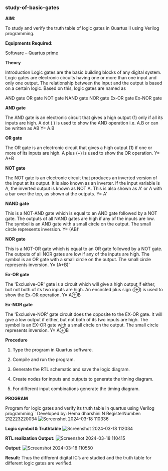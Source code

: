 ### study-of-basic-gates

**AIM:** 

To study and verify the truth table of logic gates in Quartus II using Verilog programming.

**Equipments Required:**

Software – Quartus prime 

**Theory**

Introduction Logic gates are the basic building blocks of any digital system. Logic gates are electronic circuits having one or more than one input and only one output. The relationship between the input and the output is based on a certain logic. Based on this, logic gates are named as

AND gate OR gate NOT gate NAND gate NOR gate Ex-OR gate Ex-NOR gate

**AND gate**

The AND gate is an electronic circuit that gives a high output (1) only if all its inputs are high. A dot (.) is used to show the AND operation i.e. A.B or can be written as AB
Y= A.B

**OR gate** 

The OR gate is an electronic circuit that gives a high output (1) if one or more of its inputs are high. A plus (+) is used to show the OR operation.
Y= A+B

**NOT gate**

The NOT gate is an electronic circuit that produces an inverted version of the input at its output. It is also known as an inverter. If the input variable is A, the inverted output is known as NOT A. This is also shown as A' or A with a bar over the top, as shown at the outputs.
Y= A'

**NAND gate**

This is a NOT-AND gate which is equal to an AND gate followed by a NOT gate. The outputs of all NAND gates are high if any of the inputs are low. The symbol is an AND gate with a small circle on the output. The small circle represents inversion.
Y= (AB)’

**NOR gate**

This is a NOT-OR gate which is equal to an OR gate followed by a NOT gate. The outputs of all NOR gates are low if any of the inputs are high. The symbol is an OR gate with a small circle on the output. The small circle represents inversion.
Y= (A+B)’

**Ex-OR gate**

The 'Exclusive-OR' gate is a circuit which will give a high output if either, but not both of its two inputs are high. An encircled plus sign (⊕) is used to show the Ex-OR operation.
Y= A⊕B

**Ex-NOR gate**

The 'Exclusive-NOR' gate circuit does the opposite to the EX-OR gate. It will give a low output if either, but not both of its two inputs are high. The symbol is an EX-OR gate with a small circle on the output. The small circle represents inversion.
Y= A⊕B

**Procedure** 

1.	Type the program in Quartus software.

2.	Compile and run the program.

3.	Generate the RTL schematic and save the logic diagram.

4.	Create nodes for inputs and outputs to generate the timing diagram.

5.	For different input combinations generate the timing diagram.


**PROGRAM**

Program for logic gates and verify its truth table in quartus using Verilog programming``
 Developed by: Hema dharshini N
 RegisterNumber: 212223220034
 ![Screenshot 2024-03-18 110336](https://github.com/hema-dharshini5/study-of-basic-gates/assets/147117728/9ece2e10-9645-4f11-94d1-cde69844eaff)

 

 
**Logic symbol & Truthtable**
![Screenshot 2024-03-18 112034](https://github.com/hema-dharshini5/study-of-basic-gates/assets/147117728/b80ff3a1-0515-4465-9628-e842706312d7)



**RTL realization Output:** 
![Screenshot 2024-03-18 110415](https://github.com/hema-dharshini5/study-of-basic-gates/assets/147117728/e2786354-d878-477d-9df6-f2792d4a656f)



**Output**:
![Screenshot 2024-03-18 110550](https://github.com/hema-dharshini5/study-of-basic-gates/assets/147117728/e21d91ea-2560-4407-9d7f-87db25881d8e)


**Result:**
Thus the different digital IC’s are studied and the truth table for different logic gates are verified.


